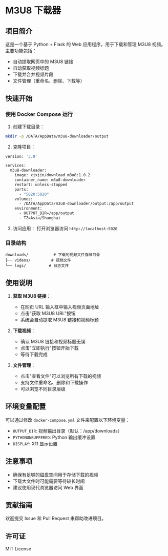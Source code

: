 # M3U8 下载器

## 项目简介
这是一个基于 Python + Flask 的 Web 应用程序，用于下载和管理 M3U8 视频。主要功能包括：
- 自动提取网页中的 M3U8 链接
- 自动获取视频标题
- 下载并合并视频片段
- 文件管理（重命名、删除、下载等）

## 快速开始

### 使用 Docker Compose 运行

1. 创建下载目录：
```bash
mkdir -p /DATA/AppData/m3u8-downloader/output
```

2. 克隆项目：
```bash
version: '3.8'

services:
  m3u8-downloader:
    image: xjxjin/download_m3u8:1.0.2
    container_name: m3u8-downloader
    restart: unless-stopped
    ports:
      - "5020:5020"
    volumes:
      - /DATA/AppData/m3u8-downloader/output:/app/output
    environment:
      - OUTPUT_DIR=/app/output
      - TZ=Asia/Shanghai
```
3. 访问应用：
打开浏览器访问 `http://localhost:5020`

### 目录结构
```
downloads/           # 下载的视频文件存储目录
├── videos/         # 视频文件
└── logs/          # 日志文件
```

## 使用说明

1. **获取 M3U8 链接**：
   - 在网页 URL 输入框中输入视频页面地址
   - 点击"获取 M3U8 URL"按钮
   - 系统会自动提取 M3U8 链接和视频标题

2. **下载视频**：
   - 确认 M3U8 链接和视频标题无误
   - 点击"立即执行"按钮开始下载
   - 等待下载完成

3. **文件管理**：
   - 点击"查看文件"可以浏览所有下载的视频
   - 支持文件重命名、删除和下载操作
   - 可以浏览不同目录层级

## 环境变量配置

可以通过修改 `docker-compose.yml` 文件来配置以下环境变量：
- `OUTPUT_DIR`: 视频输出目录（默认：/app/downloads）
- `PYTHONUNBUFFERED`: Python 输出缓冲设置
- `DISPLAY`: X11 显示设置

## 注意事项
- 确保有足够的磁盘空间用于存储下载的视频
- 下载大文件时可能需要等待较长时间
- 建议使用现代浏览器访问 Web 界面

## 贡献指南
欢迎提交 Issue 和 Pull Request 来帮助改进项目。

## 许可证
MIT License